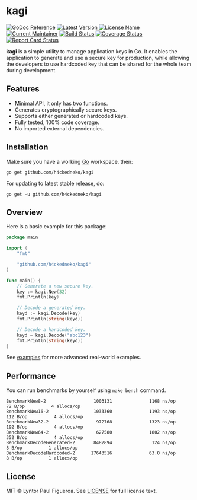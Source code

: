# kagi

[![GoDoc Reference](https://img.shields.io/badge/godoc-reference-blue)](https://pkg.go.dev/github.com/h4ckedneko/kagi?tab=doc)
[![Latest Version](https://img.shields.io/github/v/release/h4ckedneko/kagi?label=latest)](https://github.com/h4ckedneko/kagi/releases)
[![License Name](https://img.shields.io/github/license/h4ckedneko/kagi?color=yellow)](https://github.com/h4ckedneko/kagi/blob/master/LICENSE)
[![Current Maintainer](https://img.shields.io/badge/maintainer-h4ckedneko-yellow)](https://github.com/h4ckedneko)
[![Build Status](https://img.shields.io/github/workflow/status/h4ckedneko/kagi/Testing)](https://github.com/h4ckedneko/kagi/actions?query=workflow:Testing)
[![Coverage Status](https://gocover.io/_badge/github.com/h4ckedneko/kagi)](https://gocover.io/github.com/h4ckedneko/kagi)
[![Report Card Status](https://goreportcard.com/badge/github.com/h4ckedneko/kagi)](https://goreportcard.com/report/github.com/h4ckedneko/kagi)

**kagi** is a simple utility to manage application keys in Go. It enables the application to generate and use a secure key for production, while allowing the developers to use hardcoded key that can be shared for the whole team during development.

## Features

-   Minimal API, it only has two functions.
-   Generates cryptographically secure keys.
-   Supports either generated or hardcoded keys.
-   Fully tested, 100% code coverage.
-   No imported external dependencies.

## Installation

Make sure you have a working [Go](https://golang.org/doc/install) workspace, then:

```
go get github.com/h4ckedneko/kagi
```

For updating to latest stable release, do:

```
go get -u github.com/h4ckedneko/kagi
```

## Overview

Here is a basic example for this package:

```go
package main

import (
	"fmt"

	"github.com/h4ckedneko/kagi"
)

func main() {
	// Generate a new secure key.
	key := kagi.New(32)
	fmt.Println(key)

	// Decode a generated key.
	keyd := kagi.Decode(key)
	fmt.Println(string(keyd))

	// Decode a hardcoded key.
	keyd = kagi.Decode("abc123")
	fmt.Println(string(keyd))
}
```

See [examples](https://github.com/h4ckedneko/kagi/tree/master/examples) for more advanced real-world examples.

## Performance

You can run benchmarks by yourself using `make bench` command.

```
BenchmarkNew8-2                  1003131              1168 ns/op              72 B/op          4 allocs/op
BenchmarkNew16-2                 1033360              1193 ns/op             112 B/op          4 allocs/op
BenchmarkNew32-2                  972768              1323 ns/op             192 B/op          4 allocs/op
BenchmarkNew64-2                  627580              1802 ns/op             352 B/op          4 allocs/op
BenchmarkDecodeGenerated-2       8482894               124 ns/op               8 B/op          1 allocs/op
BenchmarkDecodeHardcoded-2      17643516              63.0 ns/op               8 B/op          1 allocs/op
```

## License

MIT © Lyntor Paul Figueroa. See [LICENSE](https://github.com/h4ckedneko/kagi/blob/master/LICENSE) for full license text.
